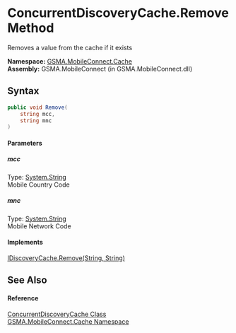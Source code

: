 ConcurrentDiscoveryCache.Remove Method
======================================
Removes a value from the cache if it exists

**Namespace:** [GSMA.MobileConnect.Cache][1]  
**Assembly:** GSMA.MobileConnect (in GSMA.MobileConnect.dll)

Syntax
------

```csharp
public void Remove(
	string mcc,
	string mnc
)
```

#### Parameters

##### *mcc*
Type: [System.String][2]  
Mobile Country Code

##### *mnc*
Type: [System.String][2]  
Mobile Network Code

#### Implements
[IDiscoveryCache.Remove(String, String)][3]  


See Also
--------

#### Reference
[ConcurrentDiscoveryCache Class][4]  
[GSMA.MobileConnect.Cache Namespace][1]  

[1]: ../README.md
[2]: http://msdn.microsoft.com/en-us/library/s1wwdcbf
[3]: ../IDiscoveryCache/Remove.md
[4]: README.md
[5]: ../../_icons/Help.png